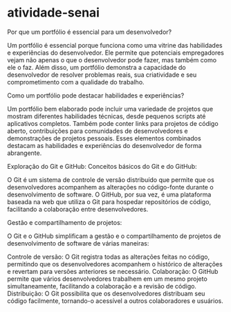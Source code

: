 # atividade-senai

Por que um portfólio é essencial para um desenvolvedor?

Um portfólio é essencial porque funciona como uma vitrine das habilidades e experiências do desenvolvedor. Ele permite que potenciais empregadores vejam não apenas o que o desenvolvedor pode fazer, mas também como ele o faz. Além disso, um portfólio demonstra a capacidade do desenvolvedor de resolver problemas reais, sua criatividade e seu comprometimento com a qualidade do trabalho.

Como um portfólio pode destacar habilidades e experiências?

Um portfólio bem elaborado pode incluir uma variedade de projetos que mostram diferentes habilidades técnicas, desde pequenos scripts até aplicativos completos. Também pode conter links para projetos de código aberto, contribuições para comunidades de desenvolvedores e demonstrações de projetos pessoais. Esses elementos combinados destacam as habilidades e experiências do desenvolvedor de forma abrangente.

Exploração do Git e GitHub:
Conceitos básicos do Git e do GitHub:

O Git é um sistema de controle de versão distribuído que permite que os desenvolvedores acompanhem as alterações no código-fonte durante o desenvolvimento de software. O GitHub, por sua vez, é uma plataforma baseada na web que utiliza o Git para hospedar repositórios de código, facilitando a colaboração entre desenvolvedores.

Gestão e compartilhamento de projetos:

O Git e o GitHub simplificam a gestão e o compartilhamento de projetos de desenvolvimento de software de várias maneiras:

Controle de versão: O Git registra todas as alterações feitas no código, permitindo que os desenvolvedores acompanhem o histórico de alterações e revertam para versões anteriores se necessário.
Colaboração: O GitHub permite que vários desenvolvedores trabalhem em um mesmo projeto simultaneamente, facilitando a colaboração e a revisão de código.
Distribuição: O Git possibilita que os desenvolvedores distribuam seu código facilmente, tornando-o acessível a outros colaboradores e usuários.
